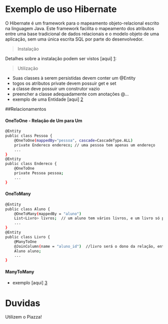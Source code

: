 Exemplo de uso Hibernate
=========

O Hibernate é um framework para o mapeamento objeto-relacional escrito na linguagem Java. Este framework facilita o mapeamento dos atributos entre uma base tradicional de dados relacionais e o modelo objeto de uma aplicação, sem uma única escrita SQL por parte do desenvolvedor.

> Instalação

Detalhes sobre a instalação podem ser vistos [aqui] [1]:


> Utilização

- Suas classes à serem persistidas devem conter um @Entity
- togos os atributos private devem possuir get e set
- a classe deve possuir um construtor vazio
- preencher a classe adequadamente com anotações @...
- exemplo de uma Entidade [aqui] [2]

##Relacionamentos

#### OneToOne - Relação de Um para Um

           
           
```sh 
@Entity
public class Pessoa {
    @OneToOne(mappedBy="pessoa", cascade=CascadeType.ALL)
    private Endereco endereco; // uma pessoa tem apenas um endereço
    ...
} 
@Entity
public class Endereco {
    @OneToOne
    private Pessoa pessoa;
    ...
}
```

#### OneToMany
```sh
@Entity
public class Aluno {
    @OneToMany(mappedBy = "aluno")  
    List<Livro> livros;  // um aluno tem vários livros, e um livro só pode pertencer a um aluno
    ...
}
@Entity
public class Livro {
    @ManyToOne  
    @JoinColumn(name = "aluno_id")  //livro será o dono da relação, então na tabela Livro terá a coluna aluno_id
    Aluno aluno;
    ...
}
```

#### ManyToMany 
- exemplo [aqui] [3]

Duvidas
=========
Utilizem o Piazza!





[1]:http://www.playframework.com/documentation/2.1.0/JavaJPA
[2]:https://github.com/marcosvcp/si1-examples/blob/master/app/models/Autor.java
[3]:https://github.com/marcosvcp/si1-examples/blob/master/app/models/Autor.java#L35

